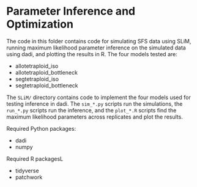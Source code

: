 # Parameter Inference and Optimization

The code in this folder contains code for simulating SFS data using SLiM, running
maximum likelihood parameter inference on the simulated data using dadi, and
plotting the results in R. The four models tested are:

 - allotetraploid_iso
 - allotetraploid_bottleneck
 - segtetraploid_iso
 - segtetraploid_bottleneck

The ``SLiM/`` directory contains code to implement the four models used for
testing inference in dadi. The ``sim_*.py`` scripts run the simulations,
the ``run_*.py`` scripts run the inference, and the ``plot_*.R`` scripts find
the maximum likelihood parameters across replicates and plot the results.

Required Python packages:
 - dadi
 - numpy

Required R packagesL
 - tidyverse
 - patchwork